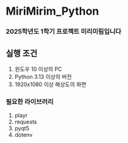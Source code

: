 # MiriMirim_Python
<h3>2025학년도 1학기 프로젝트 미리미림입니다

## 실행 조건
1. 윈도우 10 이상의 PC
2. Python 3.13 이상의 버전
3. 1920x1080 이상 해상도의 화면

### 필요한 라이브러리
1. playr
2. requests
3. pyqt5
4. dotenv

